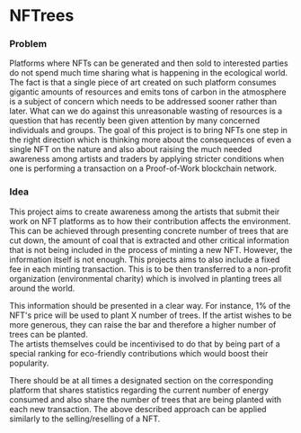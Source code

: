 # NFTrees
### Problem 
Platforms where NFTs can be generated and then sold to interested parties do not spend much time sharing what is happening in the ecological world.
The fact is that a single piece of art created on such platform consumes gigantic amounts of resources and emits tons of carbon in the atmosphere
is a subject of concern which needs to be addressed sooner rather than later. What can we do against this unreasonable wasting of resources is a
question that has recently been given attention by many concerned individuals and groups. The goal of this project is to bring NFTs one step in the 
right direction which is thinking more about the consequences of even a single NFT on the nature and also about raising the much needed awareness among
artists and traders by applying stricter conditions when one is performing a transaction on a Proof-of-Work blockchain network. 

### Idea
This project aims to create awareness among the artists that submit their work on NFT platforms as to how their contribution affects the environment.
This can be achieved through presenting concrete number of trees that are cut down, the amount of coal that is extracted and other critical information
that is not being included in the process of minting a new NFT. However, the information itself is not enough.
This projects aims to also include a fixed fee in each minting transaction. 
This is to be then transferred to a non-profit organization (environmental charity) which is involved in planting trees all around the world.

This information should be presented in a clear way. For instance, 1% of the NFT's price will be used to plant X number of trees.
If the artist wishes to be more generous, they can raise the bar and therefore a higher number of trees can be planted.  
The artists themselves could be incentivised to do that by being part of a special ranking for eco-friendly contributions which would boost their popularity.

There should be at all times a designated section on the corresponding platform that shares statistics regarding the current number of energy consumed
and also share the number of trees that are being planted with each new transaction. The above described approach can be applied similarly to the selling/reselling
of a NFT. 
